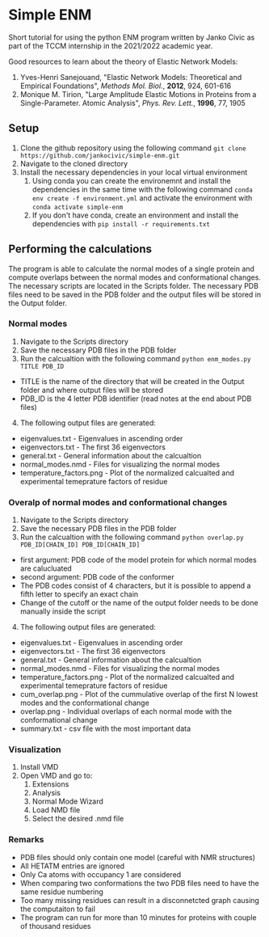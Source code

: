 # Simple ENM
Short tutorial for using the python ENM program written by Janko Civic as part
of the TCCM internship in the 2021/2022 academic year.

Good resources to learn about the theory of Elastic Network Models:
1. Yves-Henri Sanejouand, "Elastic Network Models: Theoretical and Empirical Foundations", *Methods Mol. Biol.*, **2012**, 924, 601-616
2. Monique M. Tirion, "Large Amplitude Elastic Motions in Proteins from a Single-Parameter. Atomic Analysis", *Phys. Rev. Lett.*, **1996**, 77, 1905

## Setup
1. Clone the github repository using the following command `git clone https://github.com/jankocivic/simple-enm.git`
2. Navigate to the cloned directory
3. Install the necessary dependencies in your local virtual environment
   1. Using conda you can create the environemnt and install the dependencies in the same time with the following command `conda env create -f environment.yml` and activate the environment with `conda activate simple-enm`
   2. If you don't have conda, create an environment and install the dependencies with `pip install -r requirements.txt` 

## Performing the calculations
The program is able to calculate the normal modes of a single protein and compute overlaps between the normal modes and conformational changes. The necessary scripts are located in the Scripts folder. The necessary PDB files need to be saved in the PDB folder and the output files will be stored in the Output folder.

### Normal modes
1. Navigate to the Scripts directory
2. Save the necessary PDB files in the PDB folder
3. Run the calcualtion with the following command `python enm_modes.py TITLE PDB_ID`
  - TITLE is the name of the directory that will be created in the Output folder and where output files will be stored
  - PDB_ID is the 4 letter PDB identifier (read notes at the end about PDB files)
4. The following output files are generated:
  - eigenvalues.txt \- Eigenvalues in ascending order
  - eigenvectors.txt \- The first 36 eigenvectors
  - general.txt \- General information about the calcualtion
  - normal_modes.nmd \- Files for visualizing the normal modes
  - temperature_factors.png \- Plot of the normalized calcualted and experimental temeprature factors of residue

### Overalp of normal modes and conformational changes 
1. Navigate to the Scripts directory
2. Save the necessary PDB files in the PDB folder
3. Run the calcualtion with the following command `python overlap.py PDB_ID[CHAIN_ID] PDB_ID[CHAIN_ID]`
  - first argument: PDB code of the model protein for which normal modes are calucluated
  - second argument: PDB code of the conformer
  - The PDB codes consist of 4 characters, but it is possible to append a fifth
letter to specify an exact chain
  - Change of the cutoff or the name of the output folder needs to be done manually inside the script
4. The following output files are generated:
  - eigenvalues.txt \- Eigenvalues in ascending order
  - eigenvectors.txt \- The first 36 eigenvectors
  - general.txt \- General information about the calcualtion
  - normal_modes.nmd \- Files for visualizing the normal modes
  - temperature_factors.png \- Plot of the normalized calcualted and experimental temeprature factors of residue
  - cum_overlap.png \- Plot of the cummulative overlap of the first N lowest modes and the conformational change
  - overlap.png \- Individual overlaps of each normal mode with the conformational change
  - summary.txt \- csv file with the most important data

### Visualization
1. Install VMD
2. Open VMD and go to:
   1. Extensions
   2. Analysis
   3. Normal Mode Wizard
   4. Load NMD file
   5. Select the desired .nmd file
   
### Remarks
- PDB files should only contain one model (careful with NMR structures)
- All HETATM entries are ignored
- Only Ca atoms with occupancy 1 are considered
- When comparing two conformations the two PDB files need to have the same residue numbering
- Too many missing residues can result in a disconnetcted graph causing the computaiton to fail
- The program can run for more than 10 minutes for proteins with couple of thousand residues
